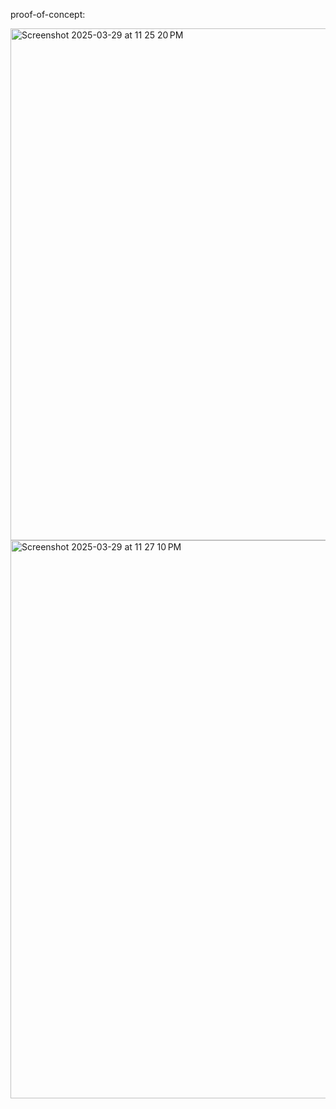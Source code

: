 
proof-of-concept:


<img width="819" alt="Screenshot 2025-03-29 at 11 25 20 PM" src="https://github.com/user-attachments/assets/f70fea4e-2653-46ea-a032-d29be40a00d6" />



<img width="893" alt="Screenshot 2025-03-29 at 11 27 10 PM" src="https://github.com/user-attachments/assets/e548d425-e3aa-4449-945d-c553a9a64338" />

